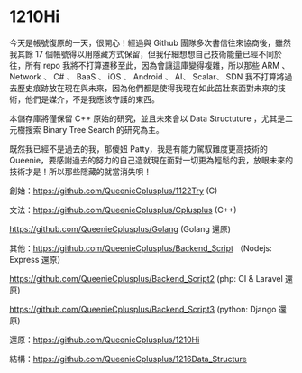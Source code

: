# 1210Hi

今天是帳號復原的一天，很開心！經過與 Github 團隊多次書信往來協商後，雖然我其餘 17 個帳號得以用隱藏方式保留，但我仔細想想自己技術能量已經不同於往，所有 repo 我將不打算遷移至此，因為會讓這庫變得複雜，所以那些 ARM 、 Network 、 C# 、 BaaS 、 iOS 、 Android 、 AI、 Scalar、 SDN 我不打算將過去歷史痕跡放在現在與未來，因為他們都是使得我現在如此茁壯來面對未來的技術，他們是媒介，不是我應該守護的東西。

本儲存庫將僅保留 C++ 原始的研究，並且未來會以 Data Structuture ，尤其是二元樹搜索 Binary Tree Search 的研究為主。

既然我已經不是過去的我，那傻妞 Patty，我是有能力駕馭難度更高技術的 Queenie，要感謝過去的努力的自己造就現在面對一切更為輕鬆的我，放眼未來的技術才是！所以那些隱藏的就當消失唄！

創始：https://github.com/QueenieCplusplus/1122Try (C)

文法：https://github.com/QueenieCplusplus/Cplusplus (C++)
    
   https://github.com/QueenieCplusplus/Golang (Golang 還原)

其他：https://github.com/QueenieCplusplus/Backend_Script （Nodejs: Express 還原）

   https://github.com/QueenieCplusplus/Backend_Script2 (php: CI & Laravel 還原)
   
   https://github.com/QueenieCplusplus/Backend_Script3 (python: Django 還原)

還原：https://github.com/QueenieCplusplus/1210Hi

結構：https://github.com/QueenieCplusplus/1216Data_Structure 
